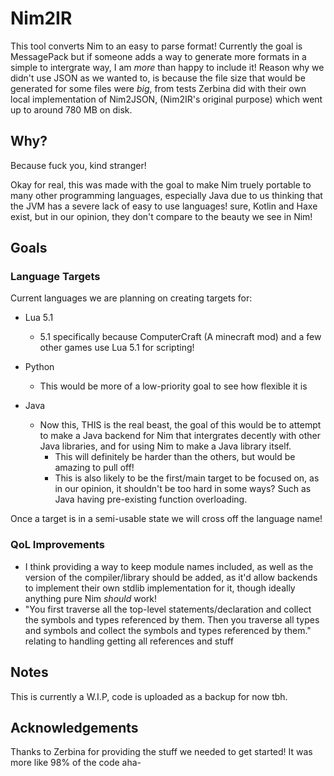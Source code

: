 # Nim2IR
This tool converts Nim to an easy to parse format! Currently the goal is MessagePack but if someone adds a way to generate more formats in a simple to intergrate way, I am *more* than happy to include it! Reason why we didn't use JSON as we wanted to, is because the file size that would be generated for some files were *big*, from tests Zerbina did with their own local implementation of Nim2JSON, (Nim2IR's original purpose) which went up to around 780 MB on disk.

## Why?
Because fuck you, kind stranger!

Okay for real, this was made with the goal to make Nim truely portable to many other programming languages, especially Java due to us thinking that the JVM has a severe lack of easy to use languages! sure, Kotlin and Haxe exist, but in our opinion, they don't compare to the beauty we see in Nim!

## Goals
### Language Targets
Current languages we are planning on creating targets for:

 * Lua 5.1
   * 5.1 specifically because ComputerCraft (A minecraft mod) and a few other games use Lua 5.1 for scripting!

 * Python
   * This would be more of a low-priority goal to see how flexible it is

 * Java
   * Now this, THIS is the real beast, the goal of this would be to attempt to make a Java backend for Nim that intergrates decently with other Java libraries, and for using Nim to make a Java library itself.
     * This will definitely be harder than the others, but would be amazing to pull off!
     * This is also likely to be the first/main target to be focused on, as in our opinion, it shouldn't be too hard in some ways? Such as Java having pre-existing function overloading.

Once a target is in a semi-usable state we will cross off the language name!

### QoL Improvements
 * I think providing a way to keep module names included, as well as the version of the compiler/library should be added, as it'd allow backends to implement their own stdlib implementation for it, though ideally anything pure Nim *should* work!
 * "You first traverse all the top-level statements/declaration and collect the symbols and types referenced by them. Then you traverse all types and symbols and collect the symbols and types referenced by them." relating to handling getting all references and stuff

## Notes
This is currently a W.I.P, code is uploaded as a backup for now tbh.

## Acknowledgements
Thanks to Zerbina for providing the stuff we needed to get started! It was more like 98% of the code aha-
